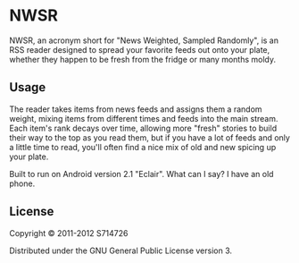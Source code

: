 NWSR
====
NWSR, an acronym short for "News Weighted, Sampled Randomly", is an RSS reader
designed to spread your favorite feeds out onto your plate, whether they happen
to be fresh from the fridge or many months moldy.

Usage
-----
The reader takes items from news feeds and assigns them a random weight, mixing
items from different times and feeds into the main stream. Each item's rank
decays over time, allowing more "fresh" stories to build their way to the top
as you read them, but if you have a lot of feeds and only a little time to
read, you'll often find a nice mix of old and new spicing up your plate.

Built to run on Android version 2.1 "Eclair". What can I say? I have an old
phone.

License
-------
Copyright &copy; 2011-2012 S714726

Distributed under the GNU General Public License version 3.
